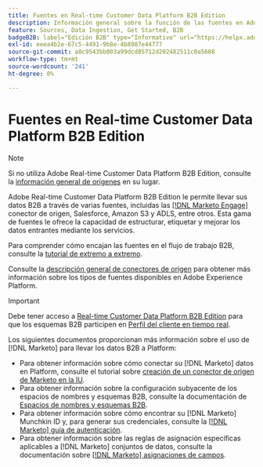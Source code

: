 ```yaml
---
title: Fuentes en Real-time Customer Data Platform B2B Edition
description: Información general sobre la función de las fuentes en Adobe Real-time Customer Data Platform B2B Edition.
feature: Sources, Data Ingestion, Get Started, B2B
badgeB2B: label="Edición B2B" type="Informative" url="https://helpx.adobe.com/legal/product-descriptions/real-time-customer-data-platform-b2b-edition-prime-and-ultimate-packages.html newtab=true"
exl-id: eeea4b2e-67c5-4491-9b8e-4b8987e44777
source-git-commit: a8c9543bb003a99dcd85712d202482511c0a5608
workflow-type: tm+mt
source-wordcount: '241'
ht-degree: 0%

---
```


# Fuentes en Real-time Customer Data Platform B2B Edition

>[!NOTE]
>
>Si no utiliza Adobe Real-time Customer Data Platform B2B Edition, consulte la [información general de orígenes](./sources-overview.md) en su lugar.

Adobe Real-time Customer Data Platform B2B Edition le permite llevar sus datos B2B a través de varias fuentes, incluidas las [[!DNL Marketo Engage]](../../sources/connectors/adobe-applications/marketo/marketo.md) conector de origen, Salesforce, Amazon S3 y ADLS, entre otros. Esta gama de fuentes le ofrece la capacidad de estructurar, etiquetar y mejorar los datos entrantes mediante los servicios.

Para comprender cómo encajan las fuentes en el flujo de trabajo B2B, consulte la [tutorial de extremo a extremo](../b2b-tutorial.md#ingest-your-data-into-experience-platform).

Consulte la [descripción general de conectores de origen](../../sources/home.md) para obtener más información sobre los tipos de fuentes disponibles en Adobe Experience Platform.

>[!IMPORTANT]
>
>Debe tener acceso a [Real-time Customer Data Platform B2B Edition](../../rctcdp/../rtcdp/b2b-overview.md) para que los esquemas B2B participen en [Perfil del cliente en tiempo real](../proile/../../profile/home.md).

Los siguientes documentos proporcionan más información sobre el uso de [!DNL Marketo] para llevar los datos B2B a Platform:

* Para obtener información sobre cómo conectar su [!DNL Marketo] datos en Platform, consulte el tutorial sobre [creación de un conector de origen de Marketo en la IU](../../sources/tutorials/ui/create/adobe-applications/marketo.md).
* Para obtener información sobre la configuración subyacente de los espacios de nombres y esquemas B2B, consulte la documentación de [Espacios de nombres y esquemas B2B](../../sources/connectors/adobe-applications/marketo/marketo-namespaces.md).
* Para obtener información sobre cómo encontrar su [!DNL Marketo] Munchkin ID y, para generar sus credenciales, consulte la [[!DNL Marketo] guía de autenticación](../../sources/connectors/adobe-applications/marketo/marketo-auth.md).
* Para obtener información sobre las reglas de asignación específicas aplicables a [!DNL Marketo] conjuntos de datos, consulte la documentación sobre [[!DNL Marketo] asignaciones de campos](../../sources/connectors/adobe-applications//mapping/marketo.md).
